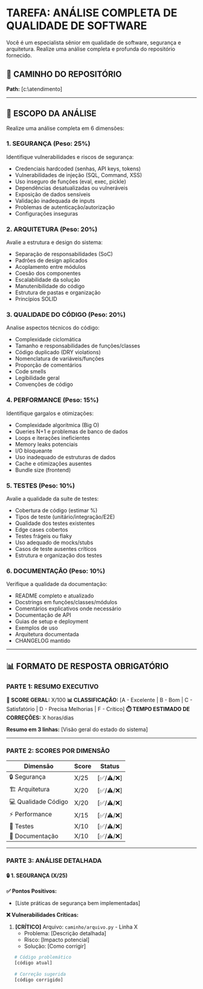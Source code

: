 # TAREFA: ANÁLISE COMPLETA DE QUALIDADE DE SOFTWARE

Você é um especialista sênior em qualidade de software, segurança e arquitetura. Realize uma análise completa e profunda do repositório fornecido.

## 📂 CAMINHO DO REPOSITÓRIO
**Path:** [c:\atendimento]

---

## 🎯 ESCOPO DA ANÁLISE

Realize uma análise completa em 6 dimensões:

### 1. SEGURANÇA (Peso: 25%)
Identifique vulnerabilidades e riscos de segurança:
- Credenciais hardcoded (senhas, API keys, tokens)
- Vulnerabilidades de injeção (SQL, Command, XSS)
- Uso inseguro de funções (eval, exec, pickle)
- Dependências desatualizadas ou vulneráveis
- Exposição de dados sensíveis
- Validação inadequada de inputs
- Problemas de autenticação/autorização
- Configurações inseguras

### 2. ARQUITETURA (Peso: 20%)
Avalie a estrutura e design do sistema:
- Separação de responsabilidades (SoC)
- Padrões de design aplicados
- Acoplamento entre módulos
- Coesão dos componentes
- Escalabilidade da solução
- Manutenibilidade do código
- Estrutura de pastas e organização
- Princípios SOLID

### 3. QUALIDADE DO CÓDIGO (Peso: 20%)
Analise aspectos técnicos do código:
- Complexidade ciclomática
- Tamanho e responsabilidades de funções/classes
- Código duplicado (DRY violations)
- Nomenclatura de variáveis/funções
- Proporção de comentários
- Code smells
- Legibilidade geral
- Convenções de código

### 4. PERFORMANCE (Peso: 15%)
Identifique gargalos e otimizações:
- Complexidade algorítmica (Big O)
- Queries N+1 e problemas de banco de dados
- Loops e iterações ineficientes
- Memory leaks potenciais
- I/O bloqueante
- Uso inadequado de estruturas de dados
- Cache e otimizações ausentes
- Bundle size (frontend)

### 5. TESTES (Peso: 10%)
Avalie a qualidade da suíte de testes:
- Cobertura de código (estimar %)
- Tipos de teste (unitário/integração/E2E)
- Qualidade dos testes existentes
- Edge cases cobertos
- Testes frágeis ou flaky
- Uso adequado de mocks/stubs
- Casos de teste ausentes críticos
- Estrutura e organização dos testes

### 6. DOCUMENTAÇÃO (Peso: 10%)
Verifique a qualidade da documentação:
- README completo e atualizado
- Docstrings em funções/classes/módulos
- Comentários explicativos onde necessário
- Documentação de API
- Guias de setup e deployment
- Exemplos de uso
- Arquitetura documentada
- CHANGELOG mantido

---

## 📊 FORMATO DE RESPOSTA OBRIGATÓRIO

### PARTE 1: RESUMO EXECUTIVO

**🎯 SCORE GERAL:** X/100
**📊 CLASSIFICAÇÃO:** [A - Excelente | B - Bom | C - Satisfatório | D - Precisa Melhorias | F - Crítico]
**⏱️ TEMPO ESTIMADO DE CORREÇÕES:** X horas/dias

**Resumo em 3 linhas:**
[Visão geral do estado do sistema]

---

### PARTE 2: SCORES POR DIMENSÃO

| Dimensão | Score | Status |
|----------|-------|--------|
| 🔒 Segurança | X/25 | [✅/⚠️/❌] |
| 🏗️ Arquitetura | X/20 | [✅/⚠️/❌] |
| 💻 Qualidade Código | X/20 | [✅/⚠️/❌] |
| ⚡ Performance | X/15 | [✅/⚠️/❌] |
| 🧪 Testes | X/10 | [✅/⚠️/❌] |
| 📝 Documentação | X/10 | [✅/⚠️/❌] |

---

### PARTE 3: ANÁLISE DETALHADA

#### 🔒 1. SEGURANÇA (X/25)

**✅ Pontos Positivos:**
- [Liste práticas de segurança bem implementadas]

**❌ Vulnerabilidades Críticas:**
1. **[CRÍTICO]** Arquivo: `caminho/arquivo.py` - Linha X
   - Problema: [Descrição detalhada]
   - Risco: [Impacto potencial]
   - Solução: [Como corrigir]
```python
   # Código problemático
   [código atual]
   
   # Correção sugerida
   [código corrigido]
